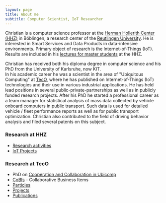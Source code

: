 ```yaml
---
layout: page
title: About me
subtitle: Computer Scientist, IoT Researcher
---
```


Christian is a computer science professor at the [Herman Hollerith Center (HHZ)](http://www.hhz.de) in Böblingen, a research center of the [Reutlingen University](http://reutlingen-university.de/). He is interested in Smart Services and Data Products in data-intensive environments. Primary object of research is the Internet-of-Things (IoT). Results are included in his [lectures for master students](/teaching/teaching.md) at the HHZ. 

Christian has received both his diploma degree in computer science and his PhD from the University of Karlsruhe, now KIT.  
In his academic career he was a scientist in the area of "Ubiquitous Computing" at [TecO](http://www.teco.edu), where he has published on Internet-of-Things (IoT) technologies and their use in various industrial applications. He has held lead positions in several public-private-partnerships as well as in publicly funded research projects. 
After his PhD he started a professional career as a team manager for statistical analysis of mass data collected by vehicle onboard computers in public transport. Such data is used for detailed vehicle / fleet performance reports as well as for public transport optimization. Christian also contributed to the field of driving behavior analysis and filed several patents on this subject.

### Research at HHZ

* [Research activities](/research/research.md)
* [IoT Projects](/teaching/teaching/#hackathons)

### Research at TecO

* PhD on [Cooperation and Collaboration in Ubicomp](research/fccs/fccs.md)
* [CoBIs](research/cobis/cobis.md) - Collaborative Business Items
* [Particles](http://particle.teco.edu)
* [Projects](http://www.teco.edu/~cdecker/projects/)
* [Publications](http://www.teco.edu/~cdecker/pub/)

